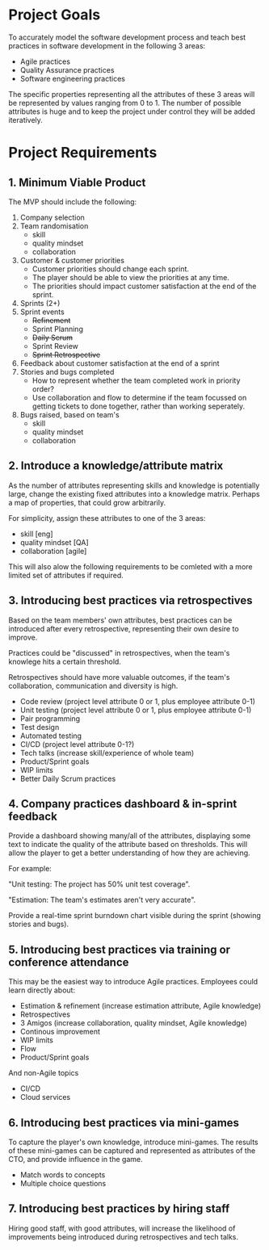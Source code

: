 # Project Goals

To accurately model the software development process and teach best practices in software development in the following 3 areas:

- Agile practices
- Quality Assurance practices
- Software engineering practices

The specific properties representing all the attributes of these 3 areas will be represented by values ranging from 0 to 1. The number of possible attributes is huge and to keep the project under control they will be added iteratively.

# Project Requirements

## 1. Minimum Viable Product

The MVP should include the following:

1. Company selection
2. Team randomisation
   - skill
   - quality mindset
   - collaboration
3. Customer & customer priorities
   - Customer priorities should change each sprint.
   - The player should be able to view the priorities at any time.
   - The priorities should impact customer satisfaction at the end of the sprint.
4. Sprints (2+)
5. Sprint events
   - ~~Refinement~~
   - Sprint Planning
   - ~~Daily Scrum~~
   - Sprint Review
   - ~~Sprint Retrospective~~
6. Feedback about customer satisfaction at the end of a sprint
7. Stories and bugs completed
   - How to represent whether the team completed work in priority order?
   - Use collaboration and flow to determine if the team focussed on getting tickets to done together, rather than working seperately.
8. Bugs raised, based on team's
   - skill
   - quality mindset
   - collaboration

## 2. Introduce a knowledge/attribute matrix

As the number of attributes representing skills and knowledge is potentially large, change the existing fixed attributes into a knowledge matrix. Perhaps a map of properties, that could grow arbitrarily.

For simplicity, assign these attributes to one of the 3 areas:

- skill [eng]
- quality mindset [QA]
- collaboration [agile]

This will also alow the following requirements to be comleted with a more limited set of attributes if required.

## 3. Introducing best practices via retrospectives

Based on the team members' own attributes, best practices can be introduced after every retrospective, representing their own desire to improve.

Practices could be "discussed" in retrospectives, when the team's knowlege hits a certain threshold.

Retrospectives should have more valuable outcomes, if the team's collaboration, communication and diversity is high.

- Code review (project level attribute 0 or 1, plus employee attribute 0-1)
- Unit testing (project level attribute 0 or 1, plus employee attribute 0-1)
- Pair programming
- Test design
- Automated testing
- CI/CD (project level attribute 0-1?)
- Tech talks (increase skill/experience of whole team)
- Product/Sprint goals
- WIP limits
- Better Daily Scrum practices

## 4. Company practices dashboard & in-sprint feedback

Provide a dashboard showing many/all of the attributes, displaying some text to indicate the quality of the attribute based on thresholds. This will allow the player to get a better understanding of how they are achieving.

For example:

"Unit testing: The project has 50% unit test coverage".

"Estimation: The team's estimates aren't very accurate".

Provide a real-time sprint burndown chart visible during the sprint (showing stories and bugs).

## 5. Introducing best practices via training or conference attendance

This may be the easiest way to introduce Agile practices. Employees could learn directly about:

- Estimation & refinement (increase estimation attribute, Agile knowledge)
- Retrospectives
- 3 Amigos (increase collaboration, quality mindset, Agile knowledge)
- Continous improvement
- WIP limits
- Flow
- Product/Sprint goals

And non-Agile topics

- CI/CD
- Cloud services

## 6. Introducing best practices via mini-games

To capture the player's own knowledge, introduce mini-games. The results of these mini-games can be captured and represented as attributes of the CTO, and provide influence in the game.

- Match words to concepts
- Multiple choice questions

## 7. Introducing best practices by hiring staff

Hiring good staff, with good attributes, will increase the likelihood of improvements being introduced during retrospectives and tech talks.
